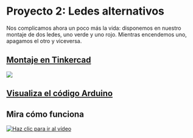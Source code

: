 # Proyecto 2: Ledes alternativos

Nos complicamos ahora un poco más la vida: disponemos en nuestro montaje de dos ledes, uno verde y uno rojo. Mientras encendemos uno, apagamos el otro y viceversa.

## [Montaje en Tinkercad](https://www.tinkercad.com/things/cmflkUUKtsg)

[![](imágenes/ledes_alternativos.png)](https://www.tinkercad.com/things/cmflkUUKtsg "Ver el circuito en TinkerCAD")


## [Visualiza el código Arduino](ledes_alternativos/ledes_alternativos.ino)


## Mira cómo funciona

[![Haz clic para ir al vídeo](http://img.youtube.com/vi/JNdshfI1XXM/0.jpg)](http://www.youtube.com/watch?v=JNdshfI1XXM "Ledes alternativos")